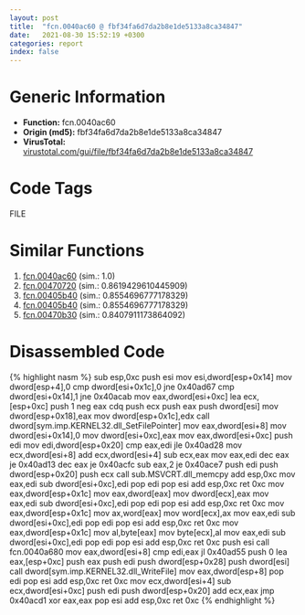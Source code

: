 ```yaml
---
layout: post
title:  "fcn.0040ac60 @ fbf34fa6d7da2b8e1de5133a8ca34847"
date:   2021-08-30 15:52:19 +0300
categories: report
index: false
---
```


# Generic Information
- **Function:** fcn.0040ac60
- **Origin (md5):** fbf34fa6d7da2b8e1de5133a8ca34847
- **VirusTotal:** [virustotal.com/gui/file/fbf34fa6d7da2b8e1de5133a8ca34847][virustotal_ref]

# Code Tags
<span class="tag" id="FILE">FILE</span>


# Similar Functions

1. [fcn.0040ac60][similar_1_ref] (sim.: 1.0)
2. [fcn.00470720][similar_2_ref] (sim.: 0.8619429610445909)
3. [fcn.00405b40][similar_3_ref] (sim.: 0.8554696777178329)
4. [fcn.00405b40][similar_4_ref] (sim.: 0.8554696777178329)
5. [fcn.00470b30][similar_5_ref] (sim.: 0.8407911173864092)


# Disassembled Code

{% highlight nasm %}
sub esp,0xc
push esi
mov esi,dword[esp+0x14]
mov dword[esp+4],0
cmp dword[esi+0x1c],0
jne 0x40ad67
cmp dword[esi+0x14],1
jne 0x40acab
mov eax,dword[esi+0xc]
lea ecx,[esp+0xc]
push 1
neg eax
cdq
push ecx
push eax
push dword[esi]
mov dword[esp+0x18],eax
mov dword[esp+0x1c],edx
call dword[sym.imp.KERNEL32.dll_SetFilePointer]
mov eax,dword[esi+8]
mov dword[esi+0x14],0
mov dword[esi+0xc],eax
mov eax,dword[esi+0xc]
push edi
mov edi,dword[esp+0x20]
cmp eax,edi
jle 0x40ad28
mov ecx,dword[esi+8]
add ecx,dword[esi+4]
sub ecx,eax
mov eax,edi
dec eax
je 0x40ad13
dec eax
je 0x40acfc
sub eax,2
je 0x40ace7
push edi
push dword[esp+0x20]
push ecx
call sub.MSVCRT.dll_memcpy
add esp,0xc
mov eax,edi
sub dword[esi+0xc],edi
pop edi
pop esi
add esp,0xc
ret 0xc
mov eax,dword[esp+0x1c]
mov eax,dword[eax]
mov dword[ecx],eax
mov eax,edi
sub dword[esi+0xc],edi
pop edi
pop esi
add esp,0xc
ret 0xc
mov eax,dword[esp+0x1c]
mov ax,word[eax]
mov word[ecx],ax
mov eax,edi
sub dword[esi+0xc],edi
pop edi
pop esi
add esp,0xc
ret 0xc
mov eax,dword[esp+0x1c]
mov al,byte[eax]
mov byte[ecx],al
mov eax,edi
sub dword[esi+0xc],edi
pop edi
pop esi
add esp,0xc
ret 0xc
push esi
call fcn.0040a680
mov eax,dword[esi+8]
cmp edi,eax
jl 0x40ad55
push 0
lea eax,[esp+0xc]
push eax
push edi
push dword[esp+0x28]
push dword[esi]
call dword[sym.imp.KERNEL32.dll_WriteFile]
mov eax,dword[esp+8]
pop edi
pop esi
add esp,0xc
ret 0xc
mov ecx,dword[esi+4]
sub ecx,dword[esi+0xc]
push edi
push dword[esp+0x20]
add ecx,eax
jmp 0x40acd1
xor eax,eax
pop esi
add esp,0xc
ret 0xc
{% endhighlight %}


[similar_1_ref]: /report/fcn.0040ac60@6f11dca39a331a6e158b2810d4d8234f
[similar_2_ref]: /report/fcn.00470720@4fe6510221c33bf023f6abed461fc13f
[similar_3_ref]: /report/fcn.00405b40@6f11dca39a331a6e158b2810d4d8234f
[similar_4_ref]: /report/fcn.00405b40@fbf34fa6d7da2b8e1de5133a8ca34847
[similar_5_ref]: /report/fcn.00470b30@4fe6510221c33bf023f6abed461fc13f
[virustotal_ref]: https://www.virustotal.com/gui/file/fbf34fa6d7da2b8e1de5133a8ca34847